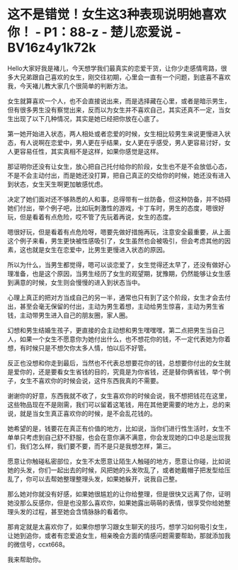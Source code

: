 # 这不是错觉！女生这3种表现说明她喜欢你！ - P1：88-z - 楚儿恋爱说 - BV16z4y1k72k

Hello大家好我是褚儿，今天想学我们最真实的恋爱干货，让你少走感情弯路，很多大兄弟跟自己喜欢的女生，刚交往初期，心里会一直有一个问题，到底喜不喜欢我，今天褚儿教大家几个很简单的判断方法。

女生就算喜欢一个人，也不会直接说出来，而是选择藏在心里，或者是暗示男生，但有很多男生没有察觉出来，反而以为女生并不喜欢自己，其实还真不一定，当女生出现了以下几种情况，其实是她已经把你放在心底了。

第一她开始进入状态，两人相处或者恋爱的时候，女生相比较男生来说更慢进入状态，有人说啊在恋爱中，男人更在乎结果，女人更在乎感受，男人更容易讨好，女人更容易任性，其实真相不是这样，如果你感觉是这样。

那证明你还没有让女生，放心把自己托付给你的阶段，女生也不是不会放低心态，不是不会主动付出，而是她还没打算，把自己真正的交给你的时候，她还没有进入到状态，女生天生啊更加敏感忧虑。

决定了她们面对还不够熟悉的人和事，总得带有一丝防备，但这种防备，并不妨碍她们付出，举个例子吧，比如玩刺激性的游戏，卡丁车时，男生的态度，嗯很好玩，但是看着有点危险，哎不管了先玩着再说，女生的态度。

嗯很好玩，但是看着有点危险呀，嗯要先做好措施再玩，注意安全最重要，从上面这个例子来看，男生更快被性感吸引了，女生虽然也会被吸引，但会考虑其他的因素，这也就是女生在恋爱中，比男生更慢进入状态的原因。

所以为什么，当男生都觉得，嗯可以谈恋爱了，女生觉得还太早了，还没有做好心理准备，也是这个原因，当男生经历了女生的观望期，犹豫期，仍然能够让女生感到满意的时候，女生则会慢慢的进入到状态当中。

心理上真正的把对方当成自己的另一半，通常也只有到了这个阶段，女生才会去付出，甚至会毫无保留的付出，主动为男生着想，主动给男生惊喜，主动为男生省钱，主动带男生进入自己的朋友圈，家人圈。

幻想和男生结婚生孩子，更直接的会主动想和男生嘿嘿嘿，第二点把男生当自己人，如果一个女生不愿意你为她付出什么，也不想花你的钱，不一定代表她为你着想，有时候只是不想欠你太多人情，怕以后不好管。

反正也没想和你走到最后，当然也不代表总想要花你的钱，总想要你付出的女生就是爱你的，还是要看女生省钱的目的，究竟是为你省钱，还是替你俩省钱，举个例子，女生不喜欢你的时候会说，这件东西我真的不需要。

谢谢你的好意，东西我就不收了，女生喜欢你的时候会说，我不想把钱花在这里，这些物品现在不是刚需，我们可以留着这笔钱，用在其他更需要的地方上，总的来说，就是当女生真正喜欢你的时候，是不会乱花钱的。

她希望的是，钱要花在真正有价值的地方，比如说，当你们进行性生活时，女生不单单只考虑到自己舒不舒服，也会在意你满不满意，你会发现她的口中总是出现我们，我们怎么样，我们要不要，而不是只是我想怎样，第三。

愿意让你触碰私密部位，女生不太愿意让陌生人触碰的地方，愿意让你碰，比如说她的头发，你们一起出去的时候，风把她的头发吹乱了，或者她戴帽子把发型给压乱了，你可以去帮她整理整理头发，如果她躲开，说我自己整。

那么她对你就没有好感，如果她很尴尬的让你给整理，但是很快又远离了你，证明她没那么反感你，但是也没那么喜欢你，如果她露出萌萌的表情，很享受你给她整理头发的过程，甚至她会含情脉脉的看着你。

那肯定就是太喜欢你了，如果你想学习跟女生聊天的技巧，想学习如何吸引女生，让她到追你，或者有恋爱追女生，相亲晚会方面的情感问题需要帮助，那就添加我的微信号，ccxt668。

我来帮助你。